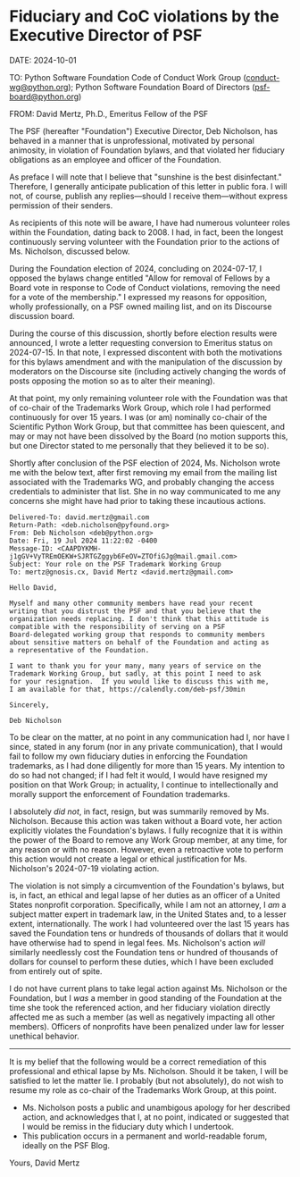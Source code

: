# Fiduciary and CoC violations by the Executive Director of PSF

DATE: 2024-10-01

TO:
Python Software Foundation Code of Conduct Work Group (conduct-wg@python.org);
Python Software Foundation Board of Directors (psf-board@python.org)

FROM:
David Mertz, Ph.D., Emeritus Fellow of the PSF

The PSF (hereafter "Foundation") Executive Director, Deb Nicholson, has
behaved in a manner that is unprofessional, motivated by personal animosity,
in violation of Foundation bylaws, and that violated her fiduciary obligations
as an employee and officer of the Foundation.

As preface I will note that I believe that "sunshine is the best disinfectant."
Therefore, I generally anticipate publication of this letter in public fora.  I
will not, of course, publish any replies—should I receive them—without express
permission of their senders.

As recipients of this note will be aware, I have had numerous volunteer roles
within the Foundation, dating back to 2008.  I had, in fact, been the longest
continuously serving volunteer with the Foundation prior to the actions
of Ms. Nicholson, discussed below.

During the Foundation election of 2024, concluding on 2024-07-17, I opposed
the bylaws change entitled "Allow for removal of Fellows by a Board vote in
response to Code of Conduct violations, removing the need for a vote of the
membership."  I expressed my reasons for opposition, wholly professionally, on
a PSF owned mailing list, and on its Discourse discussion board.

During the course of this discussion, shortly before election results were
announced, I wrote a letter requesting conversion to Emeritus status on
2024-07-15. In that note, I expressed discontent with both the motivations for
this bylaws amendment and with the manipulation of the discussion by moderators
on the Discourse site (including actively changing the words of posts opposing
the motion so as to alter their meaning).

At that point, my only remaining volunteer role with the Foundation was that
of co-chair of the Trademarks Work Group, which role I had performed
continuously for over 15 years.  I was (or am) nominally co-chair of the
Scientific Python Work Group, but that committee has been quiescent, and may
or may not have been dissolved by the Board (no motion supports this, but one
Director stated to me personally that they believed it to be so).

Shortly after conclusion of the PSF election of 2024, Ms. Nicholson wrote me
with the below text, after first removing my email from the mailing list
associated with the Trademarks WG, and probably changing the access credentials
to administer that list.  She in no way communicated to me any concerns she
might have had prior to taking these incautious actions.

    Delivered-To: david.mertz@gmail.com
    Return-Path: <deb.nicholson@pyfound.org>
    From: Deb Nicholson <deb@python.org>
    Date: Fri, 19 Jul 2024 11:22:02 -0400
    Message-ID: <CAAPDYKMH-j1gGV+VyTREmOEKW+SJRTGZggyb6FeOV=ZTOfiGJg@mail.gmail.com>
    Subject: Your role on the PSF Trademark Working Group
    To: mertz@gnosis.cx, David Mertz <david.mertz@gmail.com>

    Hello David,

    Myself and many other community members have read your recent
    writing that you distrust the PSF and that you believe that the
    organization needs replacing. I don't think that this attitude is
    compatible with the responsibility of serving on a PSF
    Board-delegated working group that responds to community members
    about sensitive matters on behalf of the Foundation and acting as
    a representative of the Foundation.

    I want to thank you for your many, many years of service on the
    Trademark Working Group, but sadly, at this point I need to ask
    for your resignation.  If you would like to discuss this with me,
    I am available for that, https://calendly.com/deb-psf/30min

    Sincerely,

    Deb Nicholson

To be clear on the matter, at no point in any communication had I, nor have I
since, stated in any forum (nor in any private communication), that I would
fail to follow my own fiduciary duties in enforcing the Foundation trademarks,
as I had done diligently for more than 15 years.  My intention to do so had not
changed; if I had felt it would, I would have resigned my position on that Work
Group; in actuality, I continue to intellectionally and morally support the
enforcement of Foundation trademarks.

I absolutely *did not*, in fact, resign, but was summarily removed by Ms.
Nicholson.  Because this action was taken without a Board vote, her action
explicitly violates the Foundation's bylaws.  I fully recognize that it is
within the power of the Board to remove any Work Group member, at any time, for
any reason or with no reason. However, even a retroactive vote to perform this
action would not create a legal or ethical justification for Ms.  Nicholson's
2024-07-19 violating action.

The violation is not simply a circumvention of the Foundation's bylaws, but
is, in fact, an ethical and legal lapse of her duties as an officer of a
United States nonprofit corporation.  Specifically, while I am not an
attorney, I *am* a subject matter expert in trademark law, in the United
States and, to a lesser extent, internationally.  The work I had volunteered
over the last 15 years has saved the Foundation tens or hundreds of thousands
of dollars that it would have otherwise had to spend in legal fees.  Ms.
Nicholson's action *will* similarly needlessly cost the Foundation tens or
hundred of thousands of dollars for counsel to perform these duties, which I
have been excluded from entirely out of spite.

I do not have current plans to take legal action against Ms. Nicholson or the
Foundation, but I *was* a member in good standing of the Foundation at the time
she took the referenced action, and her fiduciary violation directly affected
me as such a member (as well as negatively impacting all other members).
Officers of nonprofits have been penalized under law for lesser unethical
behavior.

---

It is my belief that the following would be a correct remediation of this
professional and ethical lapse by Ms. Nicholson.  Should it be taken, I will
be satisfied to let the matter lie. I probably (but not absolutely), do not
wish to resume my role as co-chair of the Trademarks Work Group, at this
point.

  - Ms. Nicholson posts a public and unambigous apology for her described
    action, and acknowledges that I, at no point, indicated or suggested
    that I would be remiss in the fiduciary duty which I undertook.
  - This publication occurs in a permanent and world-readable forum, ideally
    on the PSF Blog.

Yours, David Mertz
